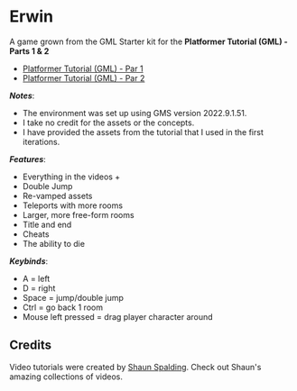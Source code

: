 # Erwin

A game grown from the GML Starter kit for the **Platformer Tutorial (GML) - Parts 1 & 2**  

* [Platformer Tutorial (GML) - Par 1](https://youtu.be/2z4981CxFkw)
* [Platformer Tutorial (GML) - Par 2](https://youtu.be/CUFm5DZm-A8)

***Notes***: 

* The environment was set up using GMS version 2022.9.1.51. 
* I take no credit for the assets or the concepts.
* I have provided the assets from the tutorial that I used in the first iterations.

***Features***:

* Everything in the videos +
* Double Jump
* Re-vamped assets
* Teleports with more rooms
* Larger, more free-form rooms
* Title and end
* Cheats
* The ability to die

***Keybinds***:

* A = left
* D = right
* Space = jump/double jump
* Ctrl = go back 1 room
* Mouse left pressed = drag player character around

## Credits
Video tutorials were created by [Shaun Spalding](https://www.youtube.com/c/ShaunSpalding).
Check out Shaun's amazing collections of videos.
